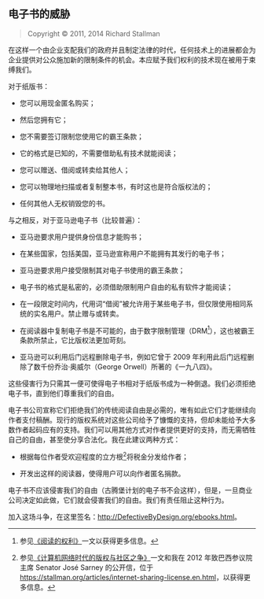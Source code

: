 ## 电子书的威胁<!--(pandoc) {#pandoc_the-danger-of-ebooks}(pandoc)-->

> Copyright © 2011, 2014 Richard Stallman

在这样一个由企业支配我们的政府并且制定法律的时代，任何技术上的进展都会为企业提供对公众施加新的限制条件的机会。本应赋予我们权利的技术现在被用于束缚我们。

对于纸版书：

-   您可以用现金匿名购买；

-   然后您拥有它；

-   您不需要签订限制您使用它的霸王条款；

-   它的格式是已知的，不需要借助私有技术就能阅读；

-   您可以赠送、借阅或转卖给其他人；

-   您可以物理地扫描或者复制整本书，有时这也是符合版权法的；

-   任何其他人无权销毁您的书。


与之相反，对于亚马逊电子书（比较普遍）：

-   亚马逊要求用户提供身份信息才能购书；

-   在某些国家，包括美国，亚马逊宣称用户不能拥有其发行的电子书；

-   亚马逊要求用户接受限制其对电子书使用的霸王条款；

-   电子书的格式是私密的，必须借助限制用户自由的私有软件才能阅读；

-   在一段限定时间内，代用词“借阅”被允许用于某些电子书，但仅限使用相同系统的实名用户。禁止赠与或转卖。

-   在阅读器中复制电子书是不可能的，由于数字限制管理（DRM[^ebook1]），这也被霸王条款所禁止，它比版权法更加苛刻。

-   亚马逊可以利用后门远程删除电子书，例如它曾于 2009 年利用此后门远程删除了数千份乔治·奥威尔（George Orwell）所著的《一九八四》。

这些侵害行为只需其一便可使得电子书相对于纸版书成为一种倒退。我们必须拒绝电子书，直到他们尊重我们的自由。

电子书公司宣称它们拒绝我们的传统阅读自由是必需的，唯有如此它们才能继续向作者支付稿酬。现行的版权系统对这些公司给予了慷慨的支持，但却未能给予大多数作者起码应有的支持。我们可以用其他方式对作者提供更好的支持，而无需牺牲自己的自由，甚至使分享合法化。我在此建议两种方式：

-   根据每位作者受欢迎程度的立方根[^ebook2]将税金分发给作者；

-   开发出这样的阅读器，使得用户可以向作者匿名捐款。

电子书不应该侵害我们的自由（古腾堡计划的电子书不会这样），但是，一旦商业公司决定如此做，它们就会侵害我们的自由。我们有责任阻止这种行为。

加入这场斗争，在这里签名：<http://DefectiveByDesign.org/ebooks.html>。


[^ebook1]: 参见[《阅读的权利》](right-to-read.md)一文以获得更多信息。

[^ebook2]: 参见[《计算机网络时代的版权与社区之争》](copyright-vs-community.md)一文和我在 2012 年致巴西参议院主席 Senator José Sarney 的公开信，位于 <https://stallman.org/articles/internet-sharing-license.en.html>，以获得更多信息。

